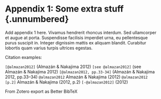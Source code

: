 # Appendix 1: Some extra stuff {.unnumbered}

<!-- 
This could be a list of papers by the author for example 
-->

Add appendix 1 here. Vivamus hendrerit rhoncus interdum. Sed ullamcorper et augue at porta. Suspendisse facilisis imperdiet urna, eu pellentesque purus suscipit in. Integer dignissim mattis ex aliquam blandit. Curabitur lobortis quam varius turpis ultrices egestas.




Citation examples:

`[@almazan2012]` (Almazán & Nakajima 2012)
`[see @almazan2012]` (see Almazán & Nakajima 2012) 
`[@almazan2012, pp.33-34]` (Almazán & Nakajima 2012, pp.33–34) `@almazan2012` Almazán & Nakajima (2012)
`@almazan2012 [p.2]` Almazán & Nakajima (2012, p.2) 
`[-@almazan2012]` (2012)

From Zotero export as Better BibTeX
